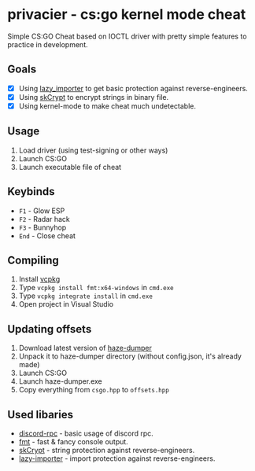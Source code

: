 # privacier - cs:go kernel mode cheat

Simple CS:GO Cheat based on IOCTL driver with pretty simple features to practice in development.

## Goals

- [x] Using [lazy_importer](https://github.com/JustasMasiulis/lazy_importer) to get basic protection against reverse-engineers.
- [x] Using [skCrypt](https://github.com/skadro-official/skCrypter) to encrypt strings in binary file.
- [x] Using kernel-mode to make cheat much undetectable.

## Usage

1. Load driver (using test-signing or other ways)
2. Launch CS:GO
3. Launch executable file of cheat

## Keybinds

- `F1` - Glow ESP
- `F2` - Radar hack
- `F3` - Bunnyhop
- `End` - Close cheat

## Compiling

1. Install [vcpkg](https://vcpkg.io/en/getting-started.html)
2. Type `vcpkg install fmt:x64-windows` in `cmd.exe`
3. Type `vcpkg integrate install` in `cmd.exe`
4. Open project in Visual Studio

## Updating offsets

1. Download latest version of [haze-dumper](https://github.com/frk1/hazedumper-rs/releases/)
2. Unpack it to haze-dumper directory (without config.json, it's already made)
3. Launch CS:GO
4. Launch haze-dumper.exe
5. Copy everything from `csgo.hpp` to `offsets.hpp`

## Used libaries

- [discord-rpc](https://github.com/discord/discord-rpc) - basic usage of discord rpc.
- [fmt](https://github.com/fmtlib/fmt) - fast & fancy console output.
- [skCrypt](https://github.com/skadro-official/skCrypter) - string protection against reverse-engineers.
- [lazy-importer](https://github.com/JustasMasiulis/lazy_importer) - import protection against reverse-engineers.
